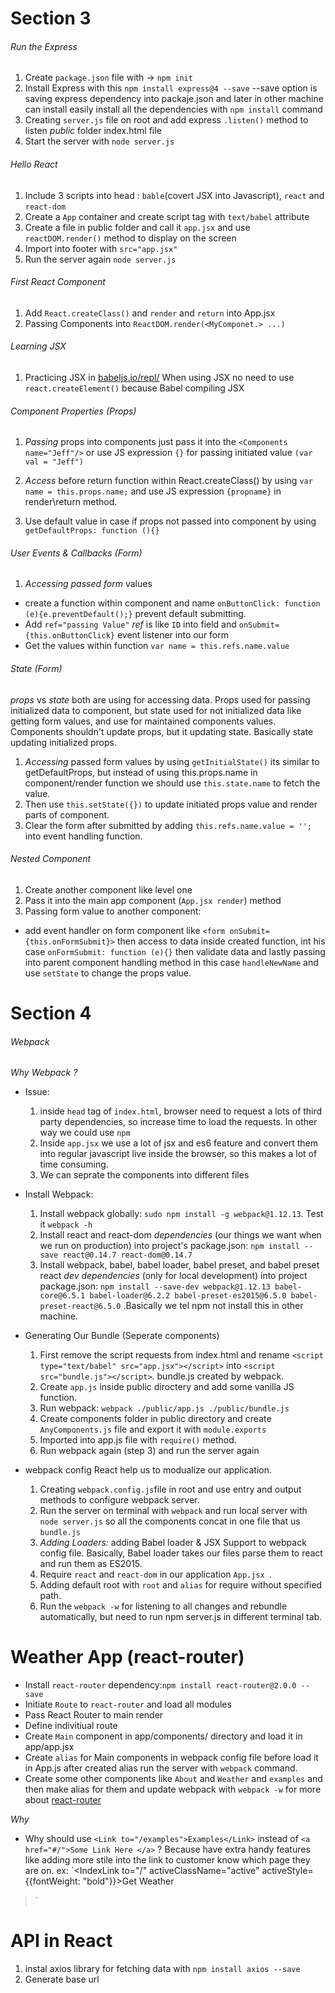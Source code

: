 
# Section 3
###### Run the Express
1. Create `package.json` file with -> `npm init`  
2. Install Express with this `npm install express@4 --save` --save option is saving express dependency into packaje.json and later in other machine can install easily install all the dependencies with `npm install` command
3. Creating `server.js` file on root and add express `.listen()` method to listen *public* folder index.html file
4. Start the server with `node server.js`


###### Hello React
1. Include 3 scripts into head : `bable`(covert JSX into Javascript), `react` and `react-dom`
2. Create a `App` container and create script tag with `text/babel` attribute
3. Create a file in public folder and call it `app.jsx` and use `reactDOM.render()` method to display on the screen
4. Import into footer with `src="app.jsx"`
5. Run the server again `node server.js`

###### First React Component
1. Add `React.createClass()` and `render` and `return` into App.jsx
2. Passing Components into `ReactDOM.render(<MyComponet.> ...)`

###### Learning JSX
1. Practicing JSX in [babeljs.io/repl/](http://babeljs.io/repl/)
     When using JSX no need to use `react.createElement()` because Babel compiling JSX
###### Component Properties (Props)
1. *Passing* props into components  just pass it into the `<Components name="Jeff"/>` or use JS expression `{}` for passing initiated value `(var val = "Jeff")`

2. *Access* before return function within React.createClass() by using `var name = this.props.name;` and use JS expression `{propname}` in render\return method.
3. Use default value in case if props not passed into component by using `getDefaultProps: function (){}`

###### User Events & Callbacks (Form)
1. *Accessing passed form* values
- create a function within component and name `onButtonClick: function (e){e.preventDefault();}` prevent default submitting.
- Add `ref="passing Value"` *ref* is like `ID` into field and `onSubmit={this.onButtonClick}` event listener into our form
- Get the values within function `var name = this.refs.name.value`

###### State (Form)
*props* vs *state* both are using for accessing data. Props used for passing  initialized data to component, but state used for not initialized data like getting form values, and use for maintained components values. Components shouldn't update props, but it updating state. Basically state updating initialized props.

1. *Accessing* passed form values by using `getInitialState()` its similar to getDefaultProps, but instead of using this.props.name in component/render function we should use `this.state.name` to fetch the value.
2. Then use `this.setState({})` to update initiated props value and render parts of component.
3. Clear the form after submitted by adding `this.refs.name.value = '';` into event handling function.

###### Nested Component
1. Create another component like level one
2. Pass it into the main app component (`App.jsx render`) method
3. Passing form value to another component:
- add event handler on form component like `<form onSubmit={this.onFormSubmit}>` then access to data inside created function, int his case `onFormSubmit: function (e){}` then validate data and lastly passing into parent component handling method in this case `handleNewName` and use `setState` to change the props value.

# Section 4

###### Webpack
*Why Webpack ?*
- Issue:
     1. inside `head` tag of `index.html`, browser need to request a lots of third party dependencies, so increase time to load the requests. In other way we could use `npm`
     2. Inside `app.jsx` we use a lot of jsx and es6 feature and convert them into regular javascript live inside the browser, so this makes a lot of time consuming.
     3. We can seprate the components into different files

- Install Webpack:
     1. Install webpack globally: `sudo npm install -g webpack@1.12.13`. Test it `webpack -h`
     2. Install react and react-dom  *dependencies* (our things we want when we run on production) into project's package.json: `npm install --save react@0.14.7 react-dom@0.14.7`
     3. Install webpack, babel, babel loader, babel preset, and babel preset react *dev dependencies* (only for local development) into project package.json: `npm install --save-dev webpack@1.12.13 babel-core@6.5.1 babel-loader@6.2.2 babel-preset-es2015@6.5.0 babel-preset-react@6.5.0` .Basically we tel npm not install this in other machine.
- Generating Our Bundle (Seperate components)
     1. First remove the script requests from index.html and rename `<script type="text/babel" src="app.jsx"></script>` into `<script src="bundle.js"></script>`. bundle.js created by webpack.
     2. Create `app.js` inside public diroctery and add some vanilla JS function.
     3. Run webpack: `webpack ./public/app.js ./public/bundle.js`
     4. Create components folder in public directory and create `AnyComponents.js` file and export it with `module.exports`
     5. Imported into app.js file with `require()` method.
     6. Run webpack again (step 3) and run the server again

- webpack config
     React help us to modualize our application.
     1. Creating `webpack.config.js`file in root and use entry and output methods to configure webpack server.
     2. Run the server on terminal with `webpack` and run local server with `node server.js` so all the components concat in one file that us `bundle.js`
     3. *Adding Loaders:*  adding Babel loader & JSX Support to webpack config file. Basically, Babel loader takes our files parse them  to react and run them as ES2015.
     4. Require `react` and `react-dom` in our application `App.jsx `.
     5. Adding default root with `root` and `alias` for require without specified path.
     6. Run the `webpack -w` for listening to all changes and rebundle automatically, but need to run npm server.js in different terminal tab.

# Weather App (react-router)
- Install `react-router` dependency:`npm install react-router@2.0.0 --save`
- Initiate `Route` to `react-router` and load all modules
- Pass React Router to main render
- Define indivitiual route
- Create `Main` component in app/components/ directory and load it in app/app.jsx
- Create `alias` for Main components in webpack config file before load it in App.js after created alias run the server with `webpack` command.
- Create some other components like `About` and `Weather` and `examples` and then make alias for them and update webpack with `webpack -w`
for more about [react-router]("https://github.com/ReactTraining/react-router")

*Why <Link>*
- Why should use `<Link to="/examples">Examples</Link>` instead of `<a href="#/">Some Link Here </a>` ? Because have extra handy features like adding  more stile into the link to customer know which page they are on.
ex: `<IndexLink to="/" activeClassName="active" activeStyle={{fontWeight: "bold"}}>Get Weather</IndexLink>
>`

# API in React
1. instal axios library for fetching data with `npm install axios --save`
2. Generate base url
